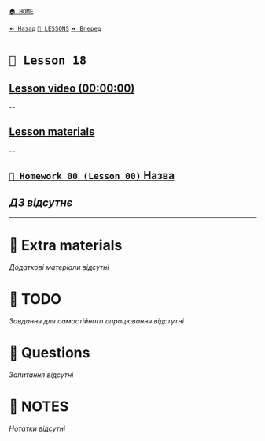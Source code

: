 [`🏠 HOME`](../../../README.md)  

[`⏪ Назад`](../17/README.md)  [`📗 LESSONS`](../../README.md)  [`⏩ Вперед`](../19/README.md)  

# `📗 Lesson 18`

## [Lesson video (00:00:00)]()

--

## [Lesson materials]()

--

## [`📕 Homework 00 (Lesson 00)` Назва]()  
*ДЗ відсутнє*
--

---

# 📘 Extra materials

*Додаткові матеріали відсутні*

# 📘 TODO
*Завдання для самостійного опрацювання відстутні*

# 📘 Questions
*Запитання відсутні*

# 📘 NOTES
*Нотатки відсутні*